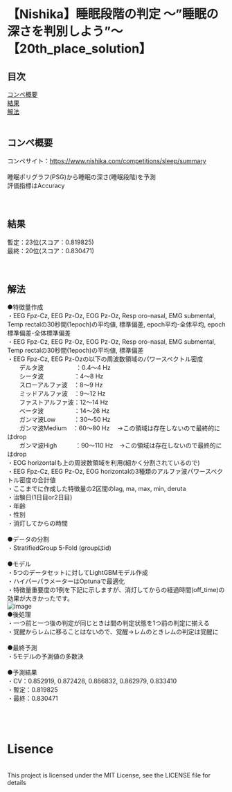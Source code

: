 # 【Nishika】睡眠段階の判定 〜”睡眠の深さを判別しよう”〜【20th_place_solution】

## 目次<br>
[コンペ概要](#コンペ概要)<br>
[結果](#結果)<br>
[解法](#解法)<br>
<br>
## コンペ概要<br>
コンペサイト：https://www.nishika.com/competitions/sleep/summary<br>
<br>
睡眠ポリグラフ(PSG)から睡眠の深さ(睡眠段階)を予測<br>
評価指標はAccuracy<br>
<br>
<br>
## 結果<br>
暫定：23位(スコア：0.819825)<br>
最終：20位(スコア：0.830471)<br>
<br>
<br>
## 解法<br>
●特徴量作成<br>
・EEG Fpz-Cz, EEG Pz-Oz, EOG Pz-Oz, Resp oro-nasal, EMG submental, Temp rectalの30秒間(1epoch)の平均値, 標準偏差, epoch平均-全体平均, epoch標準偏差-全体標準偏差<br>
・EEG Fpz-Cz, EEG Pz-Oz, EOG Pz-Oz, Resp oro-nasal, EMG submental, Temp rectalの30秒間(1epoch)の平均値, 標準偏差<br>
・EEG Fpz-Cz, EEG Pz-Ozの以下の周波数領域のパワースペクトル密度<br>
　　デルタ波 　　　　　：0.4～4 Hz<br>
　　シータ波　　　　　：4～8 Hz<br>
　　スローアルファ波　：8～9 Hz<br>
　　ミッドアルファ波　：9～12 Hz<br>
　　ファストアルファ波：12～14 Hz<br>
　　ベータ波　　　　　：14～26 Hz<br>
　　ガンマ波Low　　　：30～50 Hz<br>
　　ガンマ波Medium　：60～80 Hz　 →この領域は存在しないので最終的にはdrop<br>
　　ガンマ波High　　　：90～110 Hz　→この領域は存在しないので最終的にはdrop<br>
・EOG horizontalも上の周波数領域を利用(細かく分割されているので)<br>
・EEG Fpz-Cz, EEG Pz-Oz, EOG horizontalの3種類のアルファ波パワースペクトル密度の合計値<br>
・ここまでに作成した特徴量の2区間のlag, ma, max, min, deruta<br>
・治験日(1日目or2日目)<br>
・年齢<br>
・性別<br>
・消灯してからの時間<br>
<br>
●データの分割<br>
・StratifiedGroup 5-Fold (groupはid)<br>
<br>
●モデル<br>
・5つのデータセットに対してLightGBMモデル作成<br>
・ハイパーパラメーターはOptunaで最適化<br>
・特徴量重要度の1例を下記に示しますが、消灯してからの経過時間(off_time)の効果が大きかったです。<br>
![image](https://user-images.githubusercontent.com/118031932/213706911-f3662ea0-777d-402e-9163-1740cc49e737.png)
<br>
●後処理<br>
・一つ前と一つ後の判定が同じときは間の判定状態を1つ前の判定に揃える<br>
・覚醒からレムに移ることはないので、覚醒→レムのときレムの判定は覚醒に<br>
<br>
●最終予測<br>
・5モデルの予測値の多数決<br>
<br>
●予測結果<br>
・CV：0.852919, 0.872428, 0.866832, 0.862979, 0.833410 <br>
・暫定：0.819825<br>
・最終：0.830471<br>
<br>
<br>
<br>
# Lisence
<br>
This project is licensed under the MIT License, see the LICENSE file for details
